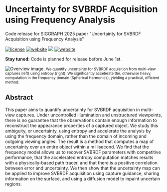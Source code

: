 # Uncertainty for SVBRDF Acquisition using Frequency Analysis
Code release for SIGGRAPH 2025 paper "Uncertainty for SVBRDF Acquisition using Frequency Analysis"

<p>
    <a href="https://opensource.org/license/MIT"><img src="https://img.shields.io/badge/license-MIT-yellow?style=plastic" alt="license"></a>
    <a href="https://svbrdf-uncertainty.github.io/"><img src="https://img.shields.io/badge/website-Gitpage-blue?style=plastic&logo=github&logoColor=white" alt="website"></a>
    <a href="https://arxiv.org/abs/2406.17774" alt ="arXiv"> <img src="https://img.shields.io/badge/arXiv-2406.17774-b31b1b.svg"/></a>
    <a href="https://doi.org/10.1145/3721238.3730592" alt="doi">
    <img src="https://img.shields.io/badge/DOI-10.1145/3721238.3730592-red?style=plastic&logo=doi&color=red" alt="website"></a>
</p>

**Stay tuned:** Code is planned for release before June 1st.

<img src="https://svbrdf-uncertainty.github.io/static/images/teaser.jpg" alt="Overview image." />
<small>We quantify uncertainty for SVBRDF acquisition from multi-view captures (left) using entropy (right). We significantly accelerate the, otherwise heavy, computation in the frequency domain (Spherical Harmonics), yielding a practical, efficient method.</small>

## Abstract
This paper aims to quantify uncertainty for SVBRDF acquisition in multi-view captures. Under uncontrolled
illumination and unstructured viewpoints, there is no guarantee that the observations contain enough
information to reconstruct the appearance properties of a captured object. We study this ambiguity, or
uncertainty, using entropy and accelerate the analysis by using the frequency domain, rather than the
domain of incoming and outgoing viewing angles. The result is a method that computes a map of uncertainty
over an entire object within a millisecond. We find that the frequency model allows us to recover SVBRDF
parameters with competitive performance, that the accelerated entropy computation matches results with a
physically-based path tracer, and that there is a positive correlation between error and uncertainty. We
then show that the uncertainty map can be applied to improve SVBRDF acquisition using capture guidance,
sharing information on the surface, and using a diffusion model to inpaint uncertain regions.